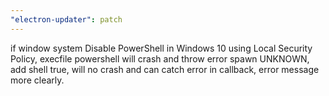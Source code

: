 ```yaml
---
"electron-updater": patch
---
```


if window system Disable PowerShell in Windows 10 using Local Security Policy, execfile powershell will crash and throw error spawn UNKNOWN, add shell true, will no crash and can catch error in callback, error message more clearly.
